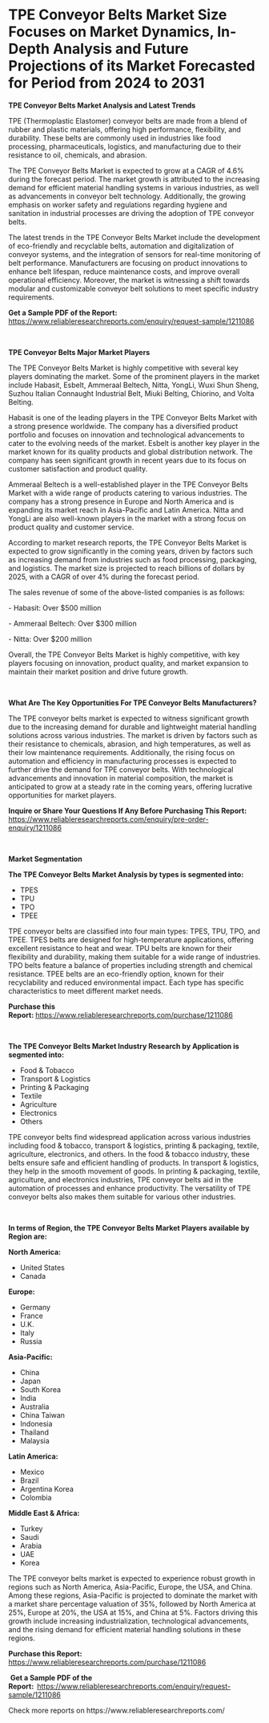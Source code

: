 <p><h1>TPE Conveyor Belts Market Size Focuses on Market Dynamics, In-Depth Analysis and Future Projections of its Market Forecasted for Period from 2024 to 2031</h1></p><p><strong>TPE Conveyor Belts Market Analysis and Latest Trends</strong></p>
<p><p>TPE (Thermoplastic Elastomer) conveyor belts are made from a blend of rubber and plastic materials, offering high performance, flexibility, and durability. These belts are commonly used in industries like food processing, pharmaceuticals, logistics, and manufacturing due to their resistance to oil, chemicals, and abrasion.</p><p>The TPE Conveyor Belts Market is expected to grow at a CAGR of 4.6% during the forecast period. The market growth is attributed to the increasing demand for efficient material handling systems in various industries, as well as advancements in conveyor belt technology. Additionally, the growing emphasis on worker safety and regulations regarding hygiene and sanitation in industrial processes are driving the adoption of TPE conveyor belts.</p><p>The latest trends in the TPE Conveyor Belts Market include the development of eco-friendly and recyclable belts, automation and digitalization of conveyor systems, and the integration of sensors for real-time monitoring of belt performance. Manufacturers are focusing on product innovations to enhance belt lifespan, reduce maintenance costs, and improve overall operational efficiency. Moreover, the market is witnessing a shift towards modular and customizable conveyor belt solutions to meet specific industry requirements.</p></p>
<p><strong>Get a Sample PDF of the Report:&nbsp;</strong> <a href="https://www.reliableresearchreports.com/enquiry/request-sample/1211086">https://www.reliableresearchreports.com/enquiry/request-sample/1211086</a></p>
<p>&nbsp;</p>
<p><strong>TPE Conveyor Belts Major Market Players</strong></p>
<p><p>The TPE Conveyor Belts Market is highly competitive with several key players dominating the market. Some of the prominent players in the market include Habasit, Esbelt, Ammeraal Beltech, Nitta, YongLi, Wuxi Shun Sheng, Suzhou Italian Connaught Industrial Belt, Miuki Belting, Chiorino, and Volta Belting. </p><p>Habasit is one of the leading players in the TPE Conveyor Belts Market with a strong presence worldwide. The company has a diversified product portfolio and focuses on innovation and technological advancements to cater to the evolving needs of the market. Esbelt is another key player in the market known for its quality products and global distribution network. The company has seen significant growth in recent years due to its focus on customer satisfaction and product quality. </p><p>Ammeraal Beltech is a well-established player in the TPE Conveyor Belts Market with a wide range of products catering to various industries. The company has a strong presence in Europe and North America and is expanding its market reach in Asia-Pacific and Latin America. Nitta and YongLi are also well-known players in the market with a strong focus on product quality and customer service.</p><p>According to market research reports, the TPE Conveyor Belts Market is expected to grow significantly in the coming years, driven by factors such as increasing demand from industries such as food processing, packaging, and logistics. The market size is projected to reach billions of dollars by 2025, with a CAGR of over 4% during the forecast period.</p><p>The sales revenue of some of the above-listed companies is as follows:</p><p>- Habasit: Over $500 million</p><p>- Ammeraal Beltech: Over $300 million</p><p>- Nitta: Over $200 million</p><p>Overall, the TPE Conveyor Belts Market is highly competitive, with key players focusing on innovation, product quality, and market expansion to maintain their market position and drive future growth.</p></p>
<p>&nbsp;</p>
<p><strong>What Are The Key Opportunities For TPE Conveyor Belts Manufacturers?</strong></p>
<p><p>The TPE conveyor belts market is expected to witness significant growth due to the increasing demand for durable and lightweight material handling solutions across various industries. The market is driven by factors such as their resistance to chemicals, abrasion, and high temperatures, as well as their low maintenance requirements. Additionally, the rising focus on automation and efficiency in manufacturing processes is expected to further drive the demand for TPE conveyor belts. With technological advancements and innovation in material composition, the market is anticipated to grow at a steady rate in the coming years, offering lucrative opportunities for market players.</p></p>
<p><strong>Inquire or Share Your Questions If Any Before Purchasing This Report:</strong> <a href="https://www.reliableresearchreports.com/enquiry/pre-order-enquiry/1211086">https://www.reliableresearchreports.com/enquiry/pre-order-enquiry/1211086</a></p>
<p>&nbsp;</p>
<p><strong>Market Segmentation</strong></p>
<p><strong>The TPE Conveyor Belts Market Analysis by types is segmented into:</strong></p>
<p><ul><li>TPES</li><li>TPU</li><li>TPO</li><li>TPEE</li></ul></p>
<p><p>TPE conveyor belts are classified into four main types: TPES, TPU, TPO, and TPEE. TPES belts are designed for high-temperature applications, offering excellent resistance to heat and wear. TPU belts are known for their flexibility and durability, making them suitable for a wide range of industries. TPO belts feature a balance of properties including strength and chemical resistance. TPEE belts are an eco-friendly option, known for their recyclability and reduced environmental impact. Each type has specific characteristics to meet different market needs.</p></p>
<p><strong>Purchase this Report:&nbsp;</strong><a href="https://www.reliableresearchreports.com/purchase/1211086">https://www.reliableresearchreports.com/purchase/1211086</a></p>
<p>&nbsp;</p>
<p><strong>The TPE Conveyor Belts Market Industry Research by Application is segmented into:</strong></p>
<p><ul><li>Food & Tobacco</li><li>Transport & Logistics</li><li>Printing & Packaging</li><li>Textile</li><li>Agriculture</li><li>Electronics</li><li>Others</li></ul></p>
<p><p>TPE conveyor belts find widespread application across various industries including food & tobacco, transport & logistics, printing & packaging, textile, agriculture, electronics, and others. In the food & tobacco industry, these belts ensure safe and efficient handling of products. In transport & logistics, they help in the smooth movement of goods. In printing & packaging, textile, agriculture, and electronics industries, TPE conveyor belts aid in the automation of processes and enhance productivity. The versatility of TPE conveyor belts also makes them suitable for various other industries.</p></p>
<p>&nbsp;</p>
<p><strong>In terms of Region, the TPE Conveyor Belts Market Players available by Region are:</strong></p>
<p>
    <p> <strong> North America: </strong>
        <ul>
            <li>United States</li>
            <li>Canada</li>
        </ul>
        </p> 
    <p> <strong> Europe: </strong>
        <ul>
            <li>Germany</li>
            <li>France</li>
            <li>U.K.</li>
            <li>Italy</li>
            <li>Russia</li>
        </ul>
        </p> 
    <p> <strong> Asia-Pacific: </strong>
        <ul>
            <li>China</li>
            <li>Japan</li>
            <li>South Korea</li>
            <li>India</li>
            <li>Australia</li>
            <li>China Taiwan</li>
            <li>Indonesia</li>
            <li>Thailand</li>
            <li>Malaysia</li>
        </ul>
        </p> 
    <p> <strong> Latin America: </strong>
        <ul>
            <li>Mexico</li>
            <li>Brazil</li>
            <li>Argentina Korea</li>
            <li>Colombia</li>
        </ul>
        </p> 
    <p> <strong> Middle East & Africa: </strong>
        <ul>
            <li>Turkey</li>
            <li>Saudi</li>
            <li>Arabia</li>
            <li>UAE</li>
            <li>Korea</li>
        </ul>
    </p>
    </p>
<p><p>The TPE conveyor belts market is expected to experience robust growth in regions such as North America, Asia-Pacific, Europe, the USA, and China. Among these regions, Asia-Pacific is projected to dominate the market with a market share percentage valuation of 35%, followed by North America at 25%, Europe at 20%, the USA at 15%, and China at 5%. Factors driving this growth include increasing industrialization, technological advancements, and the rising demand for efficient material handling solutions in these regions.</p></p>
<p><strong>Purchase this Report: </strong><a href="https://www.reliableresearchreports.com/purchase/1211086">https://www.reliableresearchreports.com/purchase/1211086</a></p>
<p>&nbsp;<strong>Get a Sample PDF of the Report:&nbsp;&nbsp;</strong><a href="https://www.reliableresearchreports.com/enquiry/request-sample/1211086">https://www.reliableresearchreports.com/enquiry/request-sample/1211086</a></p>
<p><strong></strong></p>
<p>Check more reports on https://www.reliableresearchreports.com/</p>